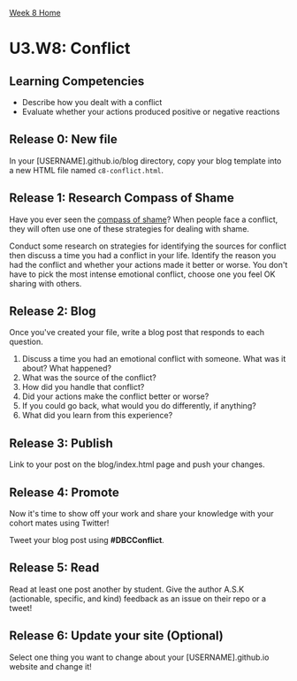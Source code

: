 [Week 8 Home](./)

# U3.W8: Conflict

## Learning Competencies
- Describe how you dealt with a conflict
- Evaluate whether your actions produced positive or negative reactions

## Release 0: New file
In your [USERNAME].github.io/blog directory, copy your blog template into a new HTML file named `c8-conflict.html`.

## Release 1: Research Compass of Shame
Have you ever seen the [compass of shame](http://southdown.on.ca/publications/articles/Compass-of-Shame.pdf)? When people face a conflict, they will often use one of these strategies for dealing with shame.

Conduct some research on strategies for identifying the sources for conflict then discuss a time you had a conflict in your life. Identify the reason you had the conflict and whether your actions made it better or worse. You don't have to pick the most intense emotional conflict, choose one you feel OK sharing with others.

## Release 2: Blog

Once you've created your file, write a blog post that responds to each question.

1. Discuss a time you had an emotional conflict with someone. What was it about? What happened?
2. What was the source of the conflict?
3. How did you handle that conflict?
4. Did your actions make the conflict better or worse?
5. If you could go back, what would you do differently, if anything?
6. What did you learn from this experience?

## Release 3: Publish
Link to your post on the blog/index.html page and push your changes.

## Release 4: Promote

Now it's time to show off your work and share your knowledge with your cohort mates using Twitter!

Tweet your blog post using **#DBCConflict**.

## Release 5: Read

Read at least one post another by student. Give the author A.S.K (actionable, specific, and kind) feedback as an issue on their repo or a tweet!

## Release 6: Update your site (Optional)
Select one thing you want to change about your [USERNAME].github.io website and change it!